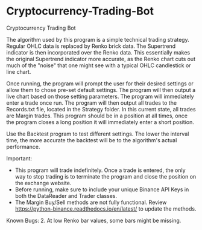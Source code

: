 # Cryptocurrency-Trading-Bot
 Cryptocurrency Trading Bot

The algorithm used by this program is a simple technical trading strategy. Regular OHLC data is replaced by Renko brick data. The Supertrend indicator is then incorporated over the Renko data. This essentially makes the original Supertrend indicator more accurate, as the Renko chart cuts out much of the "noise" that one might see with a typical OHLC candlestick or line chart.  

Once running, the program will prompt the user for their desired settings or allow them to chose pre-set default settings. The program will then output a live chart based on those setting parameters. The program will immediately enter a trade once run. The program will then output all trades to the Records.txt file, located in the Strategy folder. In this current state, all trades are Margin trades. This program should be in a position at all times, once the program closes a long position it will immediately enter a short position.

Use the Backtest program to test different settings. The lower the interval time, the more accurate the backtest will be to the algorithm's actual performance.

Important:
- This program will trade indefinitely. Once a trade is entered, the only way to stop trading is to terminate the program and close the position on the exchange website.
- Before running, make sure to include your unique Binance API Keys in both the DataReader and Trader classes.
- The Margin Buy/Sell methods are not fully functional. Review https://python-binance.readthedocs.io/en/latest/ to update the methods.

Known Bugs:
2. At low Renko bar values, some bars might be missing.
